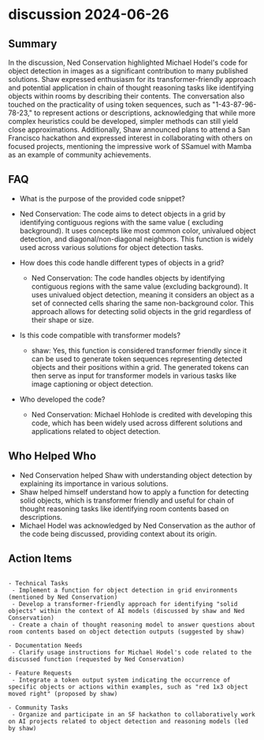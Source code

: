 # discussion 2024-06-26

## Summary

In the discussion, Ned Conservation highlighted Michael Hodel's code for object detection in images as a significant
contribution to many published solutions. Shaw expressed enthusiasm for its transformer-friendly approach and potential
application in chain of thought reasoning tasks like identifying objects within rooms by describing their contents. The
conversation also touched on the practicality of using token sequences, such as "1-43-87-96-78-23," to represent actions
or descriptions, acknowledging that while more complex heuristics could be developed, simpler methods can still yield
close approximations. Additionally, Shaw announced plans to attend a San Francisco hackathon and expressed interest in
collaborating with others on focused projects, mentioning the impressive work of SSamuel with Mamba as an example of
community achievements.

## FAQ

- What is the purpose of the provided code snippet?
- Ned Conservation: The code aims to detect objects in a grid by identifying contiguous regions with the same value (
  excluding background). It uses concepts like most common color, univalued object detection, and diagonal/non-diagonal
  neighbors. This function is widely used across various solutions for object detection tasks.

- How does this code handle different types of objects in a grid?

    - Ned Conservation: The code handles objects by identifying contiguous regions with the same value (excluding
      background). It uses univalued object detection, meaning it considers an object as a set of connected cells
      sharing the same non-background color. This approach allows for detecting solid objects in the grid regardless of
      their shape or size.

- Is this code compatible with transformer models?

    - shaw: Yes, this function is considered transformer friendly since it can be used to generate token sequences
      representing detected objects and their positions within a grid. The generated tokens can then serve as input for
      transformer models in various tasks like image captioning or object detection.

- Who developed the code?
    - Ned Conservation: Michael Hohlode is credited with developing this code, which has been widely used across
      different solutions and applications related to object detection.

## Who Helped Who

- Ned Conservation helped Shaw with understanding object detection by explaining its importance in various solutions.
- Shaw helped himself understand how to apply a function for detecting solid objects, which is transformer friendly and useful for chain of thought reasoning tasks like identifying room contents based on descriptions.
- Michael Hodel was acknowledged by Ned Conservation as the author of the code being discussed, providing context about its origin.

## Action Items

```

- Technical Tasks
 - Implement a function for object detection in grid environments (mentioned by Ned Conservation)
 - Develop a transformer-friendly approach for identifying "solid objects" within the context of AI models (discussed by shaw and Ned Conservation)
 - Create a chain of thought reasoning model to answer questions about room contents based on object detection outputs (suggested by shaw)

- Documentation Needs
 - Clarify usage instructions for Michael Hodel's code related to the discussed function (requested by Ned Conservation)

- Feature Requests
 - Integrate a token output system indicating the occurrence of specific objects or actions within examples, such as "red 1x3 object moved right" (proposed by shaw)

- Community Tasks
 - Organize and participate in an SF hackathon to collaboratively work on AI projects related to object detection and reasoning models (led by shaw)
```
